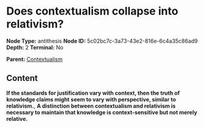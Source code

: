 # Does contextualism collapse into relativism?

**Node Type:** antithesis
**Node ID:** 5c02bc7c-3a73-43e2-816e-6c4a35c86ad9
**Depth:** 2
**Terminal:** No

**Parent:** [Contextualism](contextualism.md)

## Content

**If the standards for justification vary with context, then the truth of knowledge claims might seem to vary with perspective, similar to relativism.**, **A distinction between contextualism and relativism is necessary to maintain that knowledge is context-sensitive but not merely relative.**
